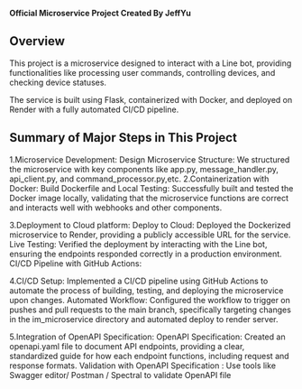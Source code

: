 **Official Microservice Project Created By JeffYu**

## Overview
This project is a microservice designed to interact with a Line bot, providing functionalities like processing user commands, controlling devices, and checking device statuses.

The service is built using Flask, containerized with Docker, and deployed on Render with a fully automated CI/CD pipeline.

## Summary of Major Steps in This Project
1.Microservice Development:
Design Microservice Structure: We structured the microservice with key components like app.py, message_handler.py, api_client.py, and command_processor.py,etc.
2.Containerization with Docker:
Build Dockerfile and Local Testing: Successfully built and tested the Docker image locally, validating that the microservice functions are correct and interacts well with webhooks and other components.

3.Deployment to Cloud platform:
Deploy to Cloud: Deployed the Dockerized microservice to Render, providing a publicly accessible URL for the service.
Live Testing: Verified the deployment by interacting with the Line bot, ensuring the endpoints responded correctly in a production environment.
CI/CD Pipeline with GitHub Actions:

4.CI/CD Setup: Implemented a CI/CD pipeline using GitHub Actions to automate the process of building, testing, and deploying the microservice upon changes.
Automated Workflow: Configured the workflow to trigger on pushes and pull requests to the main branch, specifically targeting changes in the im_microservice directory and automated deploy to render server.

5.Integration of OpenAPI Specification:
OpenAPI Specification: Created an openapi.yaml file to document API endpoints, providing a clear, standardized guide for how each endpoint functions, including request and response formats.
Validation with OpenAPI Specification : Use tools like Swagger editor/ Postman / Spectral to validate OpenAPI file
